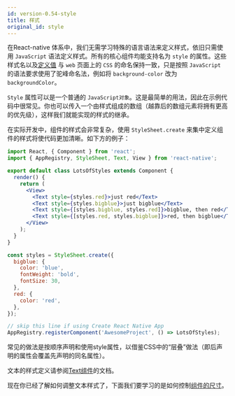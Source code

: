 ```yaml
---
id: version-0.54-style
title: 样式
original_id: style
---
```


在React-native 体系中，我们无需学习特殊的语言语法来定义样式，依旧只需使用 `JavaScript` 语法定义样式。所有的核心组件均能支持名为 `style` 的属性。这些样式名以及[定义值](colors.md) 与 `web` 页面上的 `CSS` 的命名保持一致，只是按照 `JavaScript` 的语法要求使用了驼峰命名法，例如将 `background-color` 改为`backgroundColor`。

`Style` 属性可以是一个普通的 `JavaScript对象`。这是最简单的用法，因此在示例代码中很常见。你也可以传入一个由样式组成的数组（越靠后的数组元素将拥有更高的优先级），这样我们就能实现的样式的继承。

在实际开发中，组件的样式会非常复杂，使用 `StyleSheet.create` 来集中定义组件的样式将使代码更加清晰。如下方的例子：
```jsx
import React, { Component } from 'react';
import { AppRegistry, StyleSheet, Text, View } from 'react-native';

export default class LotsOfStyles extends Component {
  render() {
    return (
      <View>
        <Text style={styles.red}>just red</Text>
        <Text style={styles.bigblue}>just bigblue</Text>
        <Text style={[styles.bigblue, styles.red]}>bigblue, then red</Text>
        <Text style={[styles.red, styles.bigblue]}>red, then bigblue</Text>
      </View>
    );
  }
}

const styles = StyleSheet.create({
  bigblue: {
    color: 'blue',
    fontWeight: 'bold',
    fontSize: 30,
  },
  red: {
    color: 'red',
  },
});

// skip this line if using Create React Native App
AppRegistry.registerComponent('AwesomeProject', () => LotsOfStyles);
```

常见的做法是按顺序声明和使用style属性，以借鉴CSS中的“层叠”做法（即后声明的属性会覆盖先声明的同名属性）。

文本的样式定义请参阅[Text组件](text.md)的文档。

现在你已经了解如何调整文本样式了，下面我们要学习的是如何控制[组件的尺寸](height-and-width.md)。